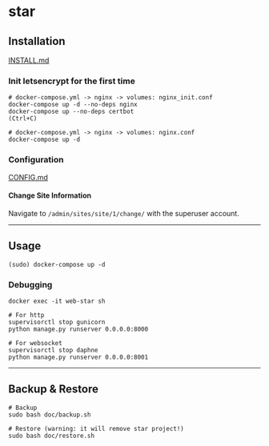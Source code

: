 # star

## Installation
[INSTALL.md](/doc/INSTALL.md)

### Init letsencrypt for the first time
```
# docker-compose.yml -> nginx -> volumes: nginx_init.conf
docker-compose up -d --no-deps nginx
docker-compose up --no-deps certbot
(Ctrl+C)

# docker-compose.yml -> nginx -> volumes: nginx.conf
docker-compose up -d
```

### Configuration
[CONFIG.md](/doc/CONFIG.md)

#### Change Site Information
Navigate to `/admin/sites/site/1/change/` with the superuser account.

---

## Usage
`(sudo) docker-compose up -d`

### Debugging
```
docker exec -it web-star sh

# For http
supervisorctl stop gunicorn
python manage.py runserver 0.0.0.0:8000

# For websocket
supervisorctl stop daphne
python manage.py runserver 0.0.0.0:8001
```

---

## Backup & Restore
```
# Backup
sudo bash doc/backup.sh

# Restore (warning: it will remove star project!)
sudo bash doc/restore.sh
```
